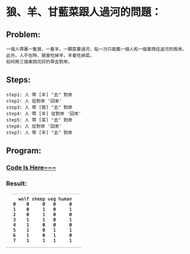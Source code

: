 # 狼、羊、甘藍菜跟人過河的問題：

## Problem:
```
一個人帶著一隻狼，一隻羊，一顆菜要過河，船一次只能載一個人和一個東西往返河的兩岸。
此外，人不在時，狼會吃掉羊，羊會吃掉菜。
如何將三個東西完好的帶去對岸。
```

## Steps:
```
step1: 人 帶 [羊] "去" 對岸
step2: 人 從對岸 '回來'
step3: 人 帶 [狼] "去" 對岸
step4: 人 帶 [羊] 從對岸 '回來'
step5: 人 帶 [菜] "去" 對岸
step6: 人 從對岸 '回來'
step7: 人 帶 [羊] "去" 對岸
```

## Program:
### [Code Is Here~~~](./main.py)

### Result:
![image](./river.png)
